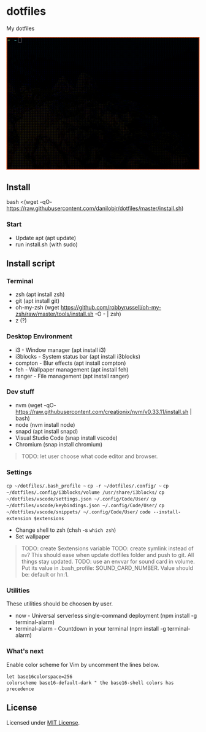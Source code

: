 # dotfiles

My dotfiles

<p align="center"><img src="/demo/demo.gif"></p>

## Install

bash <(wget -qO- https://raw.githubusercontent.com/danilobjr/dotfiles/master/install.sh)

### Start

- Update apt (apt update)
- run install.sh (with sudo)

## Install script

### Terminal

- zsh (apt install zsh)
- git (apt install git)
- oh-my-zsh (wget https://github.com/robbyrussell/oh-my-zsh/raw/master/tools/install.sh -O - | zsh)
- z (?)

### Desktop Environment

- i3 - Window manager (apt install i3)
- i3blocks - System status bar (apt install i3blocks)
- compton - Blur effects (apt install compton)
- feh - Wallpaper management (apt install feh)
- ranger - File management (apt install ranger)

### Dev stuff

- nvm (wget -qO- https://raw.githubusercontent.com/creationix/nvm/v0.33.11/install.sh | bash)
- node (nvm install node)
- snapd (apt install snapd)
- Visual Studio Code (snap install vscode)
- Chromium (snap install chromium)

>TODO: let user choose what code editor and browser.

### Settings

`cp ~/dotfiles/.bash_profile ~`
`cp -r ~/dotfiles/.config/ ~`
`cp ~/dotfiles/.config/i3blocks/volume /usr/share/i3blocks/`
`cp ~/dotfiles/vscode/settings.json ~/.config/Code/User/`
`cp ~/dotfiles/vscode/keybindings.json ~/.config/Code/User/`
`cp ~/dotfiles/vscode/snippets/ ~/.config/Code/User/`
`code --install-extension $extensions`
- Change shell to zsh (chsh -s `which zsh`)
- Set wallpaper

>TODO: create $extensions variable
>TODO: create symlink instead of `mv`? This should ease when update dotfiles folder and push to git. All things stay updated.
>TODO: use an envvar for sound card in volume. Put its value in .bash_profile: SOUND_CARD_NUMBER. Value should be: default or hn:1.

### Utilities

These utilities should be choosen by user.

- now - Universal serverless single-command deployment (npm install -g terminal-alarm)
- terminal-alarm - Countdown in your terminal (npm install -g terminal-alarm)

### What's next

Enable color scheme for Vim by uncomment the lines below.

```
let base16colorspace=256
colorscheme base16-default-dark " the base16-shell colors has precedence
```

## License

Licensed under [MIT License](https://danilobjr.mit-license.org/).
